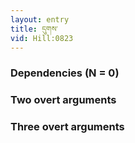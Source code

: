 ```yaml
---
layout: entry
title: དུགས་
vid: Hill:0823
---
```

### Dependencies (N = 0)


### Two overt arguments


### Three overt arguments
